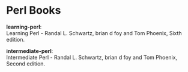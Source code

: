 Perl Books
==========

__learning-perl__:  
Learning Perl - Randal L. Schwartz, brian d foy and Tom Phoenix, Sixth edition.

__intermediate-perl__:  
Intermediate Perl - Randal L. Schwartz, brian d foy and Tom Phoenix, Second edition.
